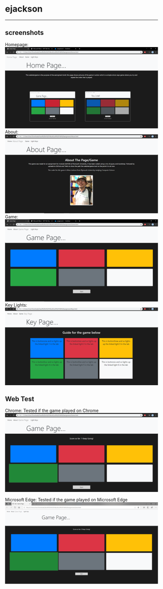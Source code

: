 # ejackson
---
## screenshots
Homepage:
![alt text](onchromehome.PNG "Home page")
About: 
![alt text](onchromeabout.PNG "About Page")
Game: 
![alt text](onchromegame.PNG "Game Page")
Key Lights:
![alt text](onchromekeylight.PNG "Key Lights Page") 

## Web Test
Chrome:
Tested if the game played on Chrome
![alt text](onchromeplay.png "Game Test Chrome") 

Microsoft Edge:
Tested if the game played on Microsoft Edge
![alt text](onedgeplay.png "Game Test Edge") 
